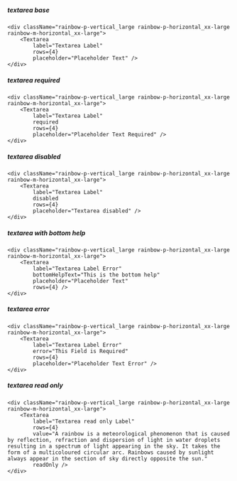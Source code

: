 ##### textarea base

    <div className="rainbow-p-vertical_large rainbow-p-horizontal_xx-large rainbow-m-horizontal_xx-large">
        <Textarea
            label="Textarea Label"
            rows={4}
            placeholder="Placeholder Text" />
    </div>


##### textarea required

    <div className="rainbow-p-vertical_large rainbow-p-horizontal_xx-large rainbow-m-horizontal_xx-large">
        <Textarea
            label="Textarea Label"
            required
            rows={4}
            placeholder="Placeholder Text Required" />
    </div>


##### textarea disabled

    <div className="rainbow-p-vertical_large rainbow-p-horizontal_xx-large rainbow-m-horizontal_xx-large">
        <Textarea
            label="Textarea Label"
            disabled
            rows={4}
            placeholder="Textarea disabled" />
    </div>


##### textarea with bottom help

    <div className="rainbow-p-vertical_large rainbow-p-horizontal_xx-large rainbow-m-horizontal_xx-large">
        <Textarea
            label="Textarea Label Error"
            bottomHelpText="This is the bottom help"
            placeholder="Placeholder Text"
            rows={4} />
    </div>


##### textarea error

    <div className="rainbow-p-vertical_large rainbow-p-horizontal_xx-large rainbow-m-horizontal_xx-large">
        <Textarea
            label="Textarea Label Error"
            error="This Field is Required"
            rows={4}
            placeholder="Placeholder Text Error" />
    </div>


##### textarea read only

    <div className="rainbow-p-vertical_large rainbow-p-horizontal_xx-large rainbow-m-horizontal_xx-large">
        <Textarea
            label="Textarea read only Label"
            rows={4}
            value="A rainbow is a meteorological phenomenon that is caused by reflection, refraction and dispersion of light in water droplets resulting in a spectrum of light appearing in the sky. It takes the form of a multicoloured circular arc. Rainbows caused by sunlight always appear in the section of sky directly opposite the sun."
            readOnly />
    </div>